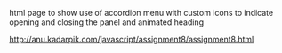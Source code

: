 html page to show use of accordion menu 
with custom icons to indicate opening and closing the panel and animated heading

http://anu.kadarpik.com/javascript/assignment8/assignment8.html